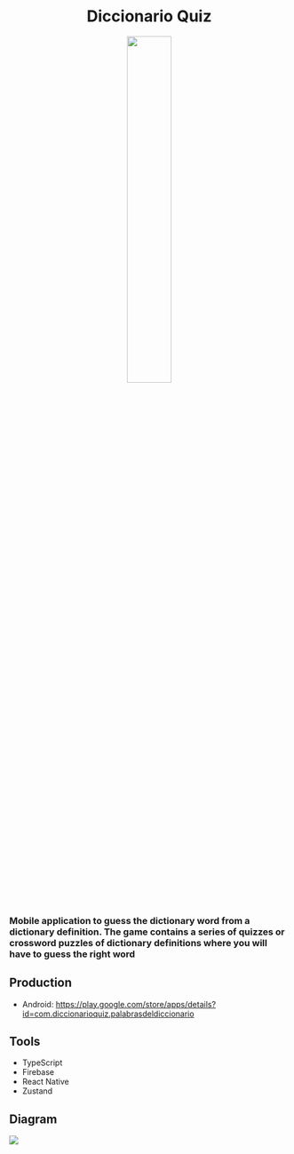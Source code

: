 <h1 align="center">Diccionario Quiz</h1>
<div align="center">
  <img src="https://res.cloudinary.com/projects-emanuek/image/upload/v1710109690/portfolio/icon_ghq13k.png" width="40%" />
</div>

<h3>Mobile application to guess the dictionary word from a dictionary definition. The game contains a series of quizzes or crossword puzzles of dictionary definitions where you will have to guess the right word</h3>

## Production ##

- Android: https://play.google.com/store/apps/details?id=com.diccionarioquiz.palabrasdeldiccionario

## Tools ##
  
- TypeScript
- Firebase
- React Native
- Zustand

## Diagram ##

<img src="https://res.cloudinary.com/projects-emanuek/image/upload/v1710111228/portfolio/DiccQuiz_page-0001_o4ufop.jpg" />
